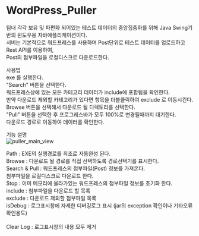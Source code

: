# WordPress_Puller
팀내 각각 보유 및 파편화 되어있는 테스트 데이터의 중앙집중화를 위해 Java Swing기반의 윈도우용 자바애플리케이션이다.</br>
서버는 기본적으로 워드프레스를 사용하며 Post단위로 테스트 데이터를 업로드하고 Rest API를 이용하여,</br>
Post의 첨부파일을 로컬디스크로 다운로드한다.</br>

사용법</br>
exe 를 실행한다.</br>
"Search" 버튼을 선택한다.</br>
워드프레스상에 있는 모든 카테고리 데이터가 include에 포함됨을 확인한다.</br>
만약 다운로드 제외할 카테고리가 있다면 항목을 더블클릭하여 exclude 로 이동시킨다.</br>
Browse 버튼을 선택해서 다운로드 될 디렉토리를 선택한다.</br>
"Pull" 버튼을 선택한 후 프로그레스바가 모두 100%로 변경될때까지 대기한다.</br>
다운로드 경로로 이동하여 데이터를 확인한다.</br>


기능 설명 </br>
![puller_main_view](https://user-images.githubusercontent.com/8287502/151955995-24b22cf5-49c2-4cb9-a29d-2d424601f1f8.png)

Path : EXE의 실행경로를 최초로 자동완성 된다.</br>
Browse : 다운로드 될 경로를 직접 선택하도록 경로선택기를 표시한다.</br>
Search & Pull : 워드프레스의 첨부파일(Post) 정보를 가져온다.</br>
                        첨부파일을 로컬디스크로 다운로드 한다.</br>
Stop : 이미 메모리에 올라가있는 워드프레스의 첨부파일 정보를 초기화 한다.</br>
include : 첨부파일을 다운로드 할 목록</br>
exclude : 다운로드 제외할 첨부파일 목록</br>
isDebug : 로그표시창에 자세한  디버깅로그 표시 (jar의 exception 확인이나 기타오류확인용도)</br></br>
Clear Log : 로그표시창의 내용 모두 제거
